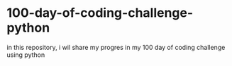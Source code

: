 # 100-day-of-coding-challenge-python
in this repository, i wil share my progres in my 100 day of coding challenge using python
